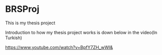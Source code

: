 # BRSProj

This is my thesis project

Introduction to how my thesis project works is down below in the video(In Turkish)

https://www.youtube.com/watch?v=BpfY7ZH_wWI&
